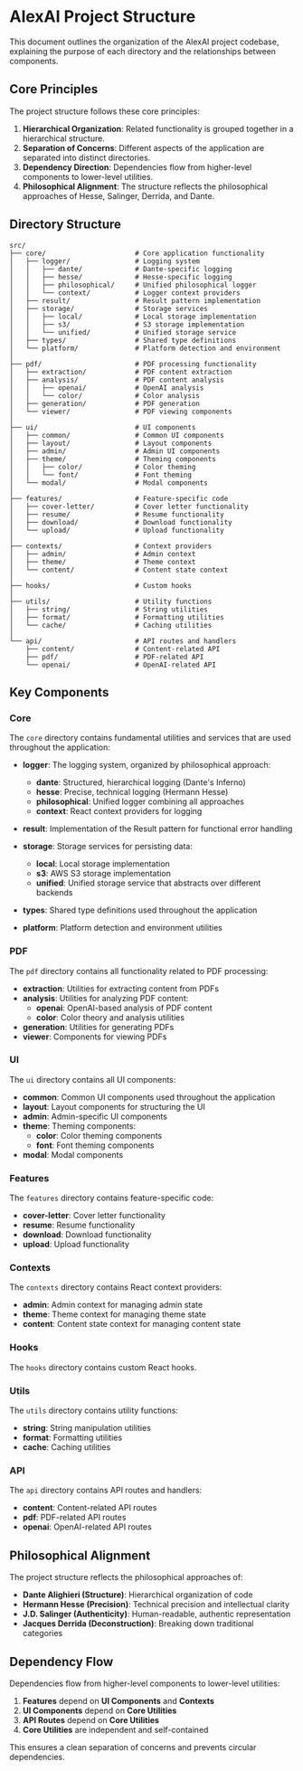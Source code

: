 # AlexAI Project Structure

This document outlines the organization of the AlexAI project codebase, explaining the purpose of each directory and the relationships between components.

## Core Principles

The project structure follows these core principles:

1. **Hierarchical Organization**: Related functionality is grouped together in a hierarchical structure.
2. **Separation of Concerns**: Different aspects of the application are separated into distinct directories.
3. **Dependency Direction**: Dependencies flow from higher-level components to lower-level utilities.
4. **Philosophical Alignment**: The structure reflects the philosophical approaches of Hesse, Salinger, Derrida, and Dante.

## Directory Structure

```
src/
├── core/                      # Core application functionality
│   ├── logger/                # Logging system
│   │   ├── dante/             # Dante-specific logging
│   │   ├── hesse/             # Hesse-specific logging
│   │   ├── philosophical/     # Unified philosophical logger
│   │   └── context/           # Logger context providers
│   ├── result/                # Result pattern implementation
│   ├── storage/               # Storage services
│   │   ├── local/             # Local storage implementation
│   │   ├── s3/                # S3 storage implementation
│   │   └── unified/           # Unified storage service
│   ├── types/                 # Shared type definitions
│   └── platform/              # Platform detection and environment
│
├── pdf/                       # PDF processing functionality
│   ├── extraction/            # PDF content extraction
│   ├── analysis/              # PDF content analysis
│   │   ├── openai/            # OpenAI analysis
│   │   └── color/             # Color analysis
│   ├── generation/            # PDF generation
│   └── viewer/                # PDF viewing components
│
├── ui/                        # UI components
│   ├── common/                # Common UI components
│   ├── layout/                # Layout components
│   ├── admin/                 # Admin UI components
│   ├── theme/                 # Theming components
│   │   ├── color/             # Color theming
│   │   └── font/              # Font theming
│   └── modal/                 # Modal components
│
├── features/                  # Feature-specific code
│   ├── cover-letter/          # Cover letter functionality
│   ├── resume/                # Resume functionality
│   ├── download/              # Download functionality
│   └── upload/                # Upload functionality
│
├── contexts/                  # Context providers
│   ├── admin/                 # Admin context
│   ├── theme/                 # Theme context
│   └── content/               # Content state context
│
├── hooks/                     # Custom hooks
│
├── utils/                     # Utility functions
│   ├── string/                # String utilities
│   ├── format/                # Formatting utilities
│   └── cache/                 # Caching utilities
│
└── api/                       # API routes and handlers
    ├── content/               # Content-related API
    ├── pdf/                   # PDF-related API
    └── openai/                # OpenAI-related API
```

## Key Components

### Core

The `core` directory contains fundamental utilities and services that are used throughout the application:

- **logger**: The logging system, organized by philosophical approach:
  - **dante**: Structured, hierarchical logging (Dante's Inferno)
  - **hesse**: Precise, technical logging (Hermann Hesse)
  - **philosophical**: Unified logger combining all approaches
  - **context**: React context providers for logging

- **result**: Implementation of the Result pattern for functional error handling

- **storage**: Storage services for persisting data:
  - **local**: Local storage implementation
  - **s3**: AWS S3 storage implementation
  - **unified**: Unified storage service that abstracts over different backends

- **types**: Shared type definitions used throughout the application

- **platform**: Platform detection and environment utilities

### PDF

The `pdf` directory contains all functionality related to PDF processing:

- **extraction**: Utilities for extracting content from PDFs
- **analysis**: Utilities for analyzing PDF content:
  - **openai**: OpenAI-based analysis of PDF content
  - **color**: Color theory and analysis utilities
- **generation**: Utilities for generating PDFs
- **viewer**: Components for viewing PDFs

### UI

The `ui` directory contains all UI components:

- **common**: Common UI components used throughout the application
- **layout**: Layout components for structuring the UI
- **admin**: Admin-specific UI components
- **theme**: Theming components:
  - **color**: Color theming components
  - **font**: Font theming components
- **modal**: Modal components

### Features

The `features` directory contains feature-specific code:

- **cover-letter**: Cover letter functionality
- **resume**: Resume functionality
- **download**: Download functionality
- **upload**: Upload functionality

### Contexts

The `contexts` directory contains React context providers:

- **admin**: Admin context for managing admin state
- **theme**: Theme context for managing theme state
- **content**: Content state context for managing content state

### Hooks

The `hooks` directory contains custom React hooks.

### Utils

The `utils` directory contains utility functions:

- **string**: String manipulation utilities
- **format**: Formatting utilities
- **cache**: Caching utilities

### API

The `api` directory contains API routes and handlers:

- **content**: Content-related API routes
- **pdf**: PDF-related API routes
- **openai**: OpenAI-related API routes

## Philosophical Alignment

The project structure reflects the philosophical approaches of:

- **Dante Alighieri (Structure)**: Hierarchical organization of code
- **Hermann Hesse (Precision)**: Technical precision and intellectual clarity
- **J.D. Salinger (Authenticity)**: Human-readable, authentic representation
- **Jacques Derrida (Deconstruction)**: Breaking down traditional categories

## Dependency Flow

Dependencies flow from higher-level components to lower-level utilities:

1. **Features** depend on **UI Components** and **Contexts**
2. **UI Components** depend on **Core Utilities**
3. **API Routes** depend on **Core Utilities**
4. **Core Utilities** are independent and self-contained

This ensures a clean separation of concerns and prevents circular dependencies.
